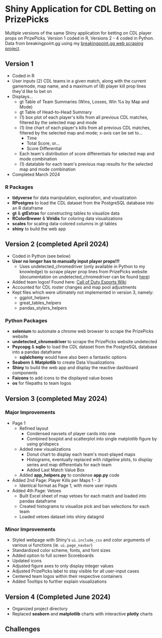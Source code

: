 # Shiny Application for CDL Betting on PrizePicks

Multiple versions of the same Shiny application for betting on CDL player props on PrizePicks. Version 1 coded in R, Versions 2 - 4 coded in Python. Data from breakingpoint.gg using my [breakingpoint.gg web scraping project](https://github.com/dharlerjr/bp_web_scraping).

## Version 1

- Coded in R
- User inputs (2) CDL teams in a given match, along with the current gamemode, map name, and a maximum of (8) player kill prop lines they'd like to bet on
- Displays...
  - gt Table of Team Summaries (Wins, Losses, Win %s by Map and Mode)
  - gt Table of Head-to-Head Summary
  - (1) box plot of each player's kills from all previous CDL matches, filtered by the selected map and mode
  - (1) line chart of each player's kills from all previous CDL matches, filtered by the selected map and mode; x-axis can be set to...
    - Time
    - Total Score, or...
    - Score Differential
  - Each team's distribution of score differentials for selected map and mode combination
  - (1) datatable for each team's previous map results for the selected map and mode combination
- Completed March 2024

### R Packages

- **tidyverse** for data manipulation, exploration, and visualization
- **RPostgres** to load the CDL dataset from the PostgreSQL database into an R dataframe
- **gt** & **gtExtras** for constructing tables to visualize data
- **RColorBrewer** & **Viridis** for coloring data visualizations
- **scales** for scaling data-colored columns in gt tables
- **shiny** to build the web app

## Version 2 (completed April 2024)

- Coded in Python (see below)
- **User no longer has to manually input player props!!!**
  - Uses undetected_chromedriver (only available in Python to my knowledge) to scrape player prop lines from PrizePicks website (documentation on undetected_chromedriver can be found [here](https://pypi.org/project/undetected-chromedriver/2.1.1/))
- Added team logos! Found here: [Call of Duty Esports Wiki](https://cod-esports.fandom.com/wiki/Call_of_Duty_Esports_Wiki)
- Accounted for CDL roster changes and map pool adjustments
- Kept files which were ultimately not implemented in version 3, namely:
  - ggplot_helpers
  - great_tables_helpers
  - pandas_stylers_helpers

### Python Packages

- **selenium** to automate a chrome web browser to scrape the PrizePicks website
- **undetected_chromedriver** to scrape the PrizePicks website undetected
- **Psycopg** & **sqlio** to load the CDL dataset from the PostgreSQL database into a pandas dataframe
  - **sqlalchemy** would have also been a fantastic options
- **Seaborn** & **Matplotlib** to create Data Visualizations
- **Shiny** to build the web app and display the reactive dashboard components
- **Faicons** to add icons to the displayed value boxes
- **os** for filepaths to team logos

## Version 3 (completed May 2024)

### Major Improvements

- Page 1
  - Refined layout
    - Condensed navsets of player cards into one
    - Combined boxplot and scatterplot into single matplotlib figure by using gridspecs
  - Added new visualizations
    - Donut chart to display each team's most-played maps
    - Histograms, eventually replaced with ridgeline plots, to display series and map differentials for each team
    - Added Last Match Value Box
  - Added **app_helpers.py** to condense **app.py** code
- Added 2nd Page: Player Kills per Maps 1 - 3
  - Identical format as Page 1, with more user inputs
- Added 4th Page: Vetoes
  - Built Excel sheet of map vetoes for each match and loaded into pandas dataframe
  - Created histograms to visualize pick and ban selections for each team
  - Loaded vetoes dataset into shiny datagrid

### Minor Improvements

- Styled webpage with Shiny's `ui.include_css` and color arguments of various ui functions (ie. `ui.page_navbar`)
- Standardized color scheme, fonts, and font sizes
- Added option to full screen Scoreboards
- Updated icons
- Adjusted figure axes to only display integer values
- Adjusted PrizePicks label to stay visible for all user-input cases
- Centered team logos within their respective containers
- Added Tooltips to further explain visualizations

## Version 4 (Completed June 2024)

- Organized project directory
- Replaced **seaborn** and **matplotlib** charts with interactive **plotly** charts

## Challenges
